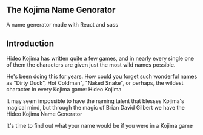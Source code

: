## The Kojima Name Genorator

A name generator made with React and sass


## Introduction

Hideo Kojima has written quite a few games, and in nearly every single one of them the characters are given just the most wild names possible.

He's been doing this for years. How could you forget such wonderful names as "Dirty Duck", Hot Coldman", "Naked Snake", or perhaps, the wildest character in every Kojima game: Hideo Kojima

It may seem impossible to have the naming talent that blesses Kojima's magical mind, but through the magic of Brian David Gilbert we have the Hideo Kojima Name Generator

It's time to find out what your name would be if you were in a Kojima game


[Try the Genorator Here!]: https://www.siggagreen.com/kojima
